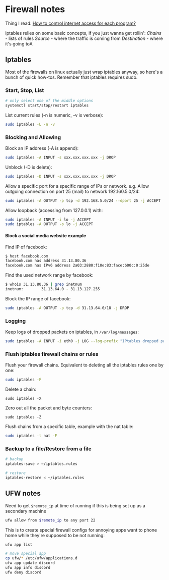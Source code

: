 # Firewall notes
Thing I read: [How to control internet access for each program?](https://askubuntu.com/questions/45072/how-to-control-internet-access-for-each-program)

Iptables relies on some basic concepts, if you just wanna get rollin':
*Chains*        - lists of rules
*Source*        - where the traffic is coming from
*Destination*   - where it's going toA

## Iptables

Most of the firewalls on linux actually just wrap iptables anyway, so here's a bunch of quick how-tos. Remember that iptables requires sudo.

### Start, Stop, List
```bash
# only select one of the middle options
systemctl start/stop/restart iptables
```

List current rules (-n is numeric, -v is verbose):
```bash
sudo iptables -L -n -v
```

### Blocking and Allowing
Block an IP address (-A is append):

```bash
sudo iptables -A INPUT -s xxx.xxx.xxx.xxx -j DROP
```

Unblock (-D is delete):
```bash
sudo iptables -D INPUT -s xxx.xxx.xxx.xxx -j DROP
```

Allow a specific port for a specific range of IPs or network. e.g. Allow outgoing connection on port 25 (mail) to network 192.160.5.0/24:

```bash
sudo iptables -A OUTPUT -p tcp -d 192.168.5.0/24 --dport 25 -j ACCEPT
```

Allow loopback (accessing from 127.0.0.1) with:
```bash
sudo iptables -A INPUT -i lo -j ACCEPT
sudo iptables -A OUTPUT -o lo -j ACCEPT
```

#### Block a social media website example

Find IP of facebook:
```bash
$ host facebook.com
facebook.com has address 31.13.80.36
facebook.com has IPv6 address 2a03:2880:f10e:83:face:b00c:0:25de
```

Find the used network range by facebook:
```bash
$ whois 31.13.80.36 | grep inetnum
inetnum:        31.13.64.0 - 31.13.127.255
```

Block the IP range of facebook:
```bash
sudo iptables -A OUTPUT -p tcp -d 31.13.64.0/18 -j DROP
```

### Logging

Keep logs of dropped packets on iptables, in `/var/log/messages`:
```bash
sudo iptables -A INPUT -i eth0 -j LOG --log-prefix "IPtables dropped packets:"
```

### Flush iptables firewall chains or rules
Flush your firewall chains. Equivalent to deleting all the iptables rules one by one:
```bash
sudo iptables -F
```

Delete a chain:
```
sudo iptables -X
```

Zero out all the packet and byte counters:
```
sudo iptables -Z
```

Flush chains from a specific table, example with the nat table:
```bash
sudo iptables -t nat -F
```

### Backup to a file/Restore from a file
```bash
# backup
iptables-save > ~/iptables.rules

# restore
iptables-restore < ~/iptables.rules
```

## UFW notes
Need to get `$remote_ip` at time of running if this is being set up as a secondary machine
```bash
ufw allow from $remote_ip to any port 22
```

This is to create special firewall configs for annoying apps want to phone home while they're supposed to be not running:
```bash
ufw app list

# move special app 
cp ufw/* /etc/ufw/applications.d
ufw app update discord
ufw app info discord
ufw deny discord
```
